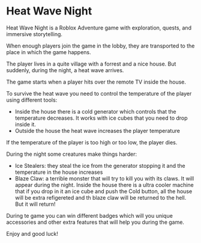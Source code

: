 # Heat Wave Night

Heat Wave Night is a Roblox Adventure game with exploration, quests, and immersive storytelling.

When enough players join the game in the lobby, they are transported to the place in which the game happens.

The player lives in a quite village with a forrest and a nice house. But suddenly, during the night, a heat wave arrives.

The game starts when a player hits over the remote TV inside the house.

To survive the heat wave you need to control the temperature of the player using different tools:

* Inside the house there is a cold generator which controls that the temperature decreases. It works with ice cubes that you need to drop inside it.
* Outside the house the heat wave increases the player temperature

If the temperature of the player is too high or too low, the player dies.

During the night some creatures make things harder:

* Ice Stealers: they steal the ice from the generator stopping it and the temperature in the house increases
* Blaze Claw: a terrible monster that will try to kill you with its claws. It will appear during the night. Inside the house there is a ultra cooler machine that if you drop in it an ice cube and push the Cold button, all the house will be extra refigereted and th blaze claw will be returned to the hell. But it will return!

During te game you can win different badges which will you unique accessories and other extra features that will help you during the game.

Enjoy and good luck!


  
